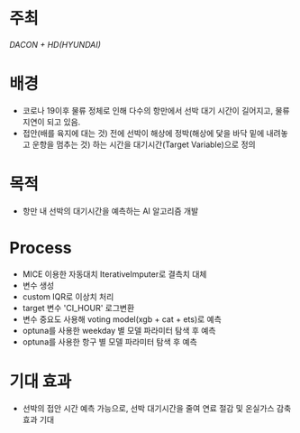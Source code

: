 # 주최
###### DACON + HD(HYUNDAI)

# 배경
- 코로나 19이후 물류 정체로 인해 다수의 항만에서 선박 대기 시간이 길어지고, 물류 지연이 되고 있음.
- 접안(배를 육지에 대는 것) 전에 선박이 해상에 정박(해상에 닻을 바닥 밑에 내려놓고 운항을 멈추는 것) 하는 시간을 대기시간(Target Variable)으로 정의
  
# 목적
- 항만 내 선박의 대기시간을 예측하는 AI 알고리즘 개발
  
# Process
- MICE 이용한 자동대치 IterativeImputer로 결측치 대체
- 변수 생성
- custom IQR로 이상치 처리
- target 변수 'CI_HOUR' 로그변환
- 변수 중요도 사용해 voting model(xgb + cat + ets)로 예측
- optuna를 사용한 weekday 별 모델 파라미터 탐색 후 예측
- optuna를 사용한 항구 별 모델 파라미터 탐색 후 예측
  
# 기대 효과
- 선박의 접안 시간 예측 가능으로, 선박 대기시간을 줄여 연료 절감 및 온실가스 감축 효과 기대
